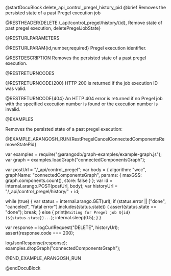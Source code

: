 @startDocuBlock delete_api_control_pregel_history_pid
@brief Removes the persisted state of a past Pregel execution job

@RESTHEADER{DELETE /_api/control_pregel/history/{id}, Remove state of past pregel execution, deletePregelJobState}

@RESTURLPARAMETERS

@RESTURLPARAM{id,number,required}
Pregel execution identifier.

@RESTDESCRIPTION
Removes the persisted state of a past pregel execution.

@RESTRETURNCODES

@RESTRETURNCODE{200}
HTTP 200 is returned if the job execution ID was valid.

@RESTRETURNCODE{404}
An HTTP 404 error is returned if no Pregel job with the specified execution number
is found or the execution number is invalid.

@EXAMPLES

Removes the persisted state of a past pregel execution:

@EXAMPLE_ARANGOSH_RUN{RestPregelCancelConnectedComponentsRemoveStatePid}

  var examples = require("@arangodb/graph-examples/example-graph.js");
  var graph = examples.loadGraph("connectedComponentsGraph");

  var postUrl = "/_api/control_pregel";
  var body = {
    algorithm: "wcc",
    graphName: "connectedComponentsGraph",
    params: {
      maxGSS: graph.components.count(),
      store: false
    }
  };
  var id = internal.arango.POST(postUrl, body);
  var historyUrl = "/_api/control_pregel/history/" + id;

  while (true) {
    var status = internal.arango.GET(url);
    if (status.error || ["done", "canceled", "fatal error"].includes(status.state)) {
      assert(status.state == "done");
      break;
    } else {
      print(`Waiting for Pregel job ${id} (${status.state})...`);
      internal.sleep(0.5);
    }
  }

  var response = logCurlRequest("DELETE", historyUrl);
  assert(response.code === 200);

  logJsonResponse(response);
  examples.dropGraph("connectedComponentsGraph");

@END_EXAMPLE_ARANGOSH_RUN

@endDocuBlock

